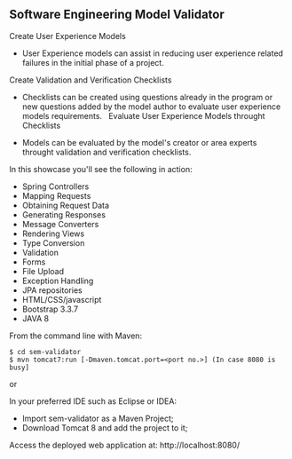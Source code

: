 Software Engineering Model Validator
-------------------
Create User Experience Models

* User Experience models can assist in reducing user experience related failures in the initial phase of a project.

Create Validation and Verification Checklists

* Checklists can be created using questions already in the program or new questions added by the model author to evaluate user experience models requirements.
 
Evaluate User Experience Models throught Checklists

* Models can be evaluated by the model's creator or area experts throught validation and verification checklists.

In this showcase you'll see the following in action:

* Spring Controllers
* Mapping Requests
* Obtaining Request Data
* Generating Responses
* Message Converters
* Rendering Views
* Type Conversion
* Validation
* Forms
* File Upload
* Exception Handling
* JPA repositories
* HTML/CSS/javascript
* Bootstrap 3.3.7
* JAVA 8

From the command line with Maven:

    $ cd sem-validator
    $ mvn tomcat7:run [-Dmaven.tomcat.port=<port no.>] (In case 8080 is busy] 

or

In your preferred IDE such as Eclipse or IDEA:

* Import sem-validator as a Maven Project;
* Download Tomcat 8 and add the project to it;

Access the deployed web application at: http://localhost:8080/
